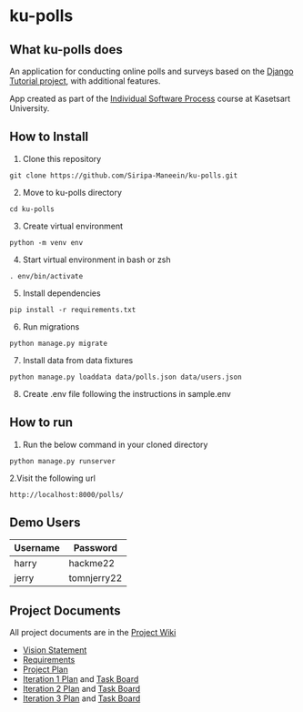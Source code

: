 # ku-polls

## What ku-polls does
An application for conducting online polls and surveys based
on the [Django Tutorial project][django-tutorial], with
additional features.

App created as part of the [Individual Software Process](
https://cpske.github.io/ISP) course at Kasetsart University.

## How to Install

1. Clone this repository
```
git clone https://github.com/Siripa-Maneein/ku-polls.git
```
2. Move to ku-polls directory
```
cd ku-polls
```
3. Create virtual environment
```
python -m venv env
```

4. Start virtual environment in bash or zsh
```
. env/bin/activate
```

5. Install dependencies
```
pip install -r requirements.txt
```

6. Run migrations
```
python manage.py migrate
```

7. Install data from data fixtures
```
python manage.py loaddata data/polls.json data/users.json
```

8. Create .env file following the instructions in sample.env


## How to run
1. Run the below command in your cloned directory
```
python manage.py runserver
```

2.Visit the following url
```
http://localhost:8000/polls/
```

## Demo Users
| Username  | Password  |
|-----------|-----------|
|   harry   | hackme22 |
|   jerry   | tomnjerry22 |

## Project Documents

All project documents are in the [Project Wiki](../../wiki/Home)

- [Vision Statement](../../wiki/Vision%20Statement)
- [Requirements](../../wiki/Requirements)
- [Project Plan](../../wiki/Development%20Plan)
- [Iteration 1 Plan](../../wiki/Iteration%201%20Plan) and [Task Board](https://github.com/users/Siripa-Maneein/projects/7/views/1?layout=board) 
- [Iteration 2 Plan](../../wiki/Iteration%202%20Plan) and [Task Board](https://github.com/users/Siripa-Maneein/projects/7/views/5)
- [Iteration 3 Plan](../../wiki/Iteration%203%20Plan) and [Task Board](https://github.com/users/Siripa-Maneein/projects/7/views/7)

[django-tutorial]: https://docs.djangoproject.com/en/4.1/intro/tutorial01/
